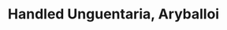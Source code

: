 ---
label: 
title: "Handled Unguentaria, Aryballoi"
order: 920
layout: table-of-contents
presentation: grid
previousPage: /catalogue/a_vessels/i_ancient/3_blown/2_free_blown/11_unguentaria/1_unguentaria_handleless/2_handleless_unguentaria_lentoid/cat-350/
---